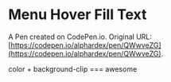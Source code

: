 # Menu Hover Fill Text

A Pen created on CodePen.io. Original URL: [https://codepen.io/alphardex/pen/QWwveZG](https://codepen.io/alphardex/pen/QWwveZG).

color + background-clip === awesome
